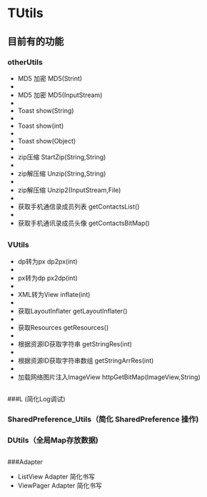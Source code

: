 # TUtils


## 目前有的功能


### otherUtils
 *  MD5 加密    				MD5(Strint)
 *  
 *  MD5 加密    				MD5(InputStream)
 *  
 *  Toast    				show(String)
 *  
 *  Toast   				show(int)
 *  
 *  Toast   				show(Object)
 *  
 *  zip压缩      				StartZip(String,String)
 *  
 *  zip解压缩				Unzip(String,String)
 *  
 *  zip解压缩				Unzip2(InputStream,File)
 *  
 *  获取手机通信录成员列表 	getContactsList()
 *  
 *  获取手机通讯录成员头像	getContactsBitMap()

 
##
### VUtils
 * dp转为px					dp2px(int)
 * 
 * px转为dp					px2dp(int)
 * 
 * XML转为View				inflate(int)
 * 
 * 获取LayoutInflater		getLayoutInflater()
 * 
 * 获取Resources				getResources()
 * 
 * 根据资源ID获取字符串		getStringRes(int)
 * 
 * 根据资源ID获取字符串数组	getStringArrRes(int)
 * 
 *  加载网络图片注入ImageView httpGetBitMap(ImageView,String)
 
 
##
###L (简化Log调试)

###  SharedPreference_Utils（简化 SharedPreference 操作)

###  DUtils（全局Map存放数据)

##
###Adapter
 * ListView Adapter 简化书写
 * ViewPager Adapter 简化书写


